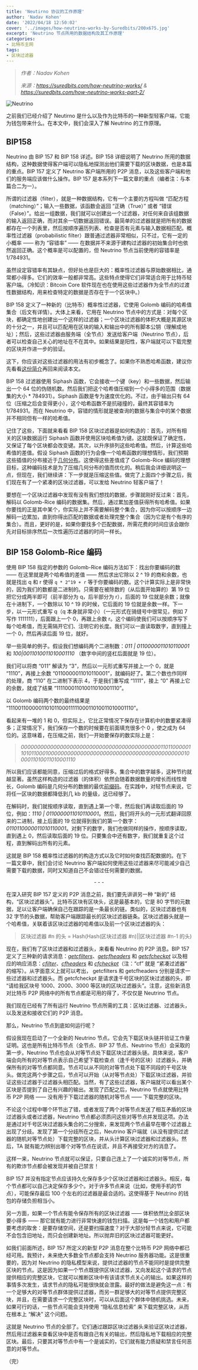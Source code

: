 ```yaml
---
title: 'Neutirno 协议的工作原理'
author: 'Nadav Kohen'
date: '2022/04/18 12:50:02'
cover: '../images/how-neutrino-works-by-Suredbits/200x675.jpg'
excerpt: 'Neutrino 节点所用的数据结构及其工作原理'
categories:
- 比特币主网
tags:
- 区块过滤器
---
```



> *作者：Nadav Kohen*
> 
> *来源：<https://suredbits.com/how-neutrino-works/> & <https://suredbits.com/how-neutrino-works-part-2/>*



![Neutrino](../images/how-neutrino-works-by-Suredbits/200x675.jpg)

之前我们已经介绍了 Neutirno 是什么以及作为比特币的一种新型轻客户端，它能为钱包带来什么。在本文中，我们会深入了解 Neutrino 的工作原理。

## BIP158

Neutrino 由 BIP 157 和 BIP 158 详述。BIP 158 详细说明了 Neutrino 所用的数据结构，这种数据使得客户端可以隐私地探测出他们需要下载的区块数据，也是本篇的重点。BIP 157 定义了 Neutrino 客户端所用的 P2P 消息，以及这些客户端和他们的服务端应该做什么操作。BIP 157 是本系列下一篇文章的重点（编者注：与本篇合二为一）。

所谓的过滤器（filter），就是一种数据结构，它有一个主要的方程叫做 “匹配方程（matching）”；输入一些数据，该函数会返回 “正确（True）” 或者 “错误（False）”。给出一组数据，我们就可以创建出一个过滤器，对任何来自该组数据的输入返回正确，而对其余一切数据返回错误。最简单的过滤器就是把所有的数据都存在一个列表里，然后按顺序遍历列表、检查是否有元素与输入数据相匹配。概率性过滤器（probabilistic filter）跟普通过滤器非常相似，只不过，它有一定的小概率 —— 称为 “容错率” —— 在数据并不来源于建构过滤器的初始集合时也依然返回正确。这个概率是可以配置的，但 Neutrino 节点当前使用的容错率是 1/784931。

虽然设定容错率有其缺点，但好处也是巨大的：概率性过滤器与原始数据相比，通常都小得多。它们的效率一般都非常高。这些特点使得它们非常适合用于比特币轻客户端。（冷知识：Bitcoin Core 软件现在也在使用这些过滤器作为全节点的过渡性数据结构，用来检查特定的数据是否存在于一个区块中。）

BIP 158 定义了一种新的（比特币）概率性过滤器，它使用 Golomb 编码的哈希值集合（后文有详情）。大体上来看，它用在 Neutrino 节点中的方式是：对每个区块，都确定性地创建出一个这样的过滤器；一个区块过滤器的体积大概是其源区块的十分之一，并且可以匹配用在区块的输入和输出中的所有脚本公钥（理解成地址）；然后，这些过滤器由服务端（全节点）发送给客户端（Neutrino 节点），后者可以检查自己关心的地址在不在其中。如果结果是阳性，客户端就可以下载完整的区块并作进一步的验证。

这下，你应该对这些过滤器的用法有初步概念了。如果你不熟悉哈希函数，建议你先看看[这份简介](https://www.google.com/url?q=https://en.wikipedia.org/wiki/Hash_function&sa=D&ust=1573000991768000&usg=AFQjCNGjE_uWUxIVH9TUhGJDk8v4pNTFlQ)再回来阅读本文。

BIP 158 过滤器使用 Siphash 函数，它会接收一个键（key）和一些数据，然后输出一个 64 位的伪随机数。然后我们把这个哈希值压缩到一个小得多的范围（数据集的大小 * 784931）。Siphash 函数是专为速度优化的。不过，由于输出只有 64 位（压缩之后会变得更小），这个哈希函数不是抗碰撞的，最终其容错率为 1/784931。而在 Neutrino 中，容错的情形就是被查询的数据与集合中的某个数据并不相同但有一样的哈希值。

记住了这些，下面就来看看 BIP 158 区块过滤器是如何构造的：首先，对所有相关的区块数据运行 Siphash 函数并使用区块哈希值为键。这就既保证了确定性，又保证了每个区块都会改变键。其次，以升序排列这些哈希值。然后，计算这些哈希值的差值。假设 Siphash 函数的行为会像一个哈希函数的理想情形，我们预期这些插值的分布接近于[几何分布](https://www.google.com/url?q=https://en.wikipedia.org/wiki/Geometric_distribution&sa=D&ust=1573075137288000&usg=AFQjCNFbJG4m01RRMocvaixemspgNu2LAg)。这使得这些差值成了 Golomb-Rice 编码的理想目标，这种编码技术是为了压缩几何分布的值而优化的。稍后我会详细说明这一点，但现在，我们继续讲：下一步就是压缩这些值。做完了上面四个步骤之后，我们现在有了一个紧凑的区块过滤器，可以发给 Neutrino 轻客户端了！

要想在一个区块过滤器中发现有没有我们想找的数据，步骤就刚好反过来：首先，解码以 Golomb-Rice 编码的数据集。然后，通过累加差值获得所有哈希值。如果你要找的正是其中某个，你实际上并不需要解码整个集合，因为你可以按顺序一边解码一边累加，直到你得出匹配的数据或者处理完整个集合（因为它是有个有序的集合）。而且，更好的是，如果你要找多个匹配数据，所需花费的时间应该会跟你先对目标排序然后一次性遍历过滤器的时间一样长。

## BIP 158 Golomb-Rice 编码

使用 BIP 158 指定的参数的 Golomb-Rice 编码方法如下：找出你要编码的数 —— 在这里就是两个哈希值的差值 —— 然后求出它除以 2 ^ 19 的商和余数，也就是找出 q 和 r 使得  ` q * 2^19 + r `  等于你要编码的数。这个计算实际上是非常快的，因为我们的数都是二进制的。只需要在被除数的（从后面开始算的）第 19 位把它分成两半即可（前半部分为 q，后半部分为 r），后面的 19 位就是余数；就像在十进制下，一个数除以 10 ^ 19 的时候，它后面的 19 位就是余数一样。下一步，以一元形式重写 q（q 本身就非常小）（一元形式在骑缝号中很常见，例如 7 写作 1111111），后面跟上一个 0，再跟上余数 r。这个编码使我们可以按顺序写下每个哈希值，而无需隔开它们、注明它的长度。我们可以一直读取数字，直到撞上一个 0，然后再读后面 19 位，就好。

举一些简单的例子。假设我们想编码两个二进制数：*011 | 0110000011010110001* 和 *100|0011010011010001110* （数字中间的竖杠后面就是 19 位）。

我们可以将商 “011” 解读为 “3”，然后以一元形式重写并接上一个 0，就是 “1110”，再接上余数 “0110000011010110001”，就编码好了。第二个数也作同样的处理，商 “110” 在二进制下表示 4，于是我们重写成 “1111”，接上 “0” 再接上它的余数，就成了结果 “111100011010011010001110”。

以 Golomb 编码两个数的最终结果是 “11100110000011010110001111100011010011010001110”。

看起来有一堆的 1 和 0，但实际上，它比正常情况下保存在计算机中的数要紧凑得多；正常情况下，我们保存一个数的时候要在前面填充很多个 0 ，使之成为 64 位的。这意味着，在压缩之前，我们一开始要保存的数实际上是：

> *00000000000000000000000000000000000000000001101100000110101100010000000000000000000000000000000000000000001000011010011010001110* 

所以我们应该都能同意，压缩过后的格式好得多。集合中的数字越多，这种节约就越显著。虽然这样构造的过滤器（的体积）依然会随着数据数量的增长而线性增长，Golomb 编码是几何分布的数据的最优[前缀码](https://www.google.com/url?q=https://en.wikipedia.org/wiki/Prefix_code&sa=D&ust=1573088249156000&usg=AFQjCNFhPJ9LcpbAFsY66gGudVCPMxMGpA)。在实践中，对轻节点来说，它将任一区块的数据都降低到几 kb 的量级，这已经够了。

在解码时，我们就按顺序读取，直到遇上第一个零，然后我们再读取后面的 19 位，例如：*1110 | 0110000011010110001*。然后，我们将开头的一元形式翻译回原来的二进制，接上后面的 19 位就得到我们的第一个数字： *0110110000011010110001*。对剩下的数字，我们也做同样的操作，按顺序读取，直到遇上 0，然后读取后面的 19 位。只要集合中还有数字，我们就重复这个过程，直到解码出所有的元素。

这就是 BIP 158 概率性过滤器的的构造方式以及它时如何查找匹配数据的。在下一篇文章中，我们会讨论 Neutrino 客户端如何使用这些过滤器来尽可能减少自己需要下载的数据，同时又知道自己不会错过任何需要的数据。

<p style="text-align:center">- - -</p>


在深入研究 BIP 157 定义的 P2P 消息之前，我们要先讲讲另一种 “新的” 结构，“区块过滤器头”。比特币区块有区块头，这是最基本的，它是 80 字节的元数据，足以让客户端确保自己在跟踪的是一条最长的链。类似的，区块过滤器也有 32 字节的头数据，帮助客户端跟踪最长的区块过滤器链条。区块过滤器头就是一个哈希值，关联着该区块过滤器的哈希值以及前一个区块过滤器的头：

> 区块过滤器 #n 的头 = Hash(Hash(区块过滤器 #n)||区块过滤器 #n-1 的头)

现在，我们有了区块过滤器和过滤器头，来看看 Neutrino 的 P2P 消息。BIP 157 定义了三种新的请求消息：[*getcfilters*](https://github.com/bitcoin/bips/blob/master/bip-0157.mediawiki#getcfilters)、[*getcfheaders*](https://github.com/bitcoin/bips/blob/master/bip-0157.mediawiki#getcfheaders) 和 [*getcfcheckpt*](https://github.com/bitcoin/bips/blob/master/bip-0157.mediawiki#getcfcheckpt) 以及相应的响应消息：[*cfilter*](https://github.com/bitcoin/bips/blob/master/bip-0157.mediawiki#cfilter)、[*cfheaders*](https://github.com/bitcoin/bips/blob/master/bip-0157.mediawiki#cfheaders) 和 [*cfcheckpt*](https://github.com/bitcoin/bips/blob/master/bip-0157.mediawiki#cfcheckpt)（注：“cf” 就是 “紧凑过滤器” 的缩写）。从字面意义上就可以考出， getcfilters 和 getcfheaders 分别是请求一些过滤器和过滤器头。而 getcfcheckpt 是请求逢千号区块的区块过滤器的头，即 “请给我区块号 1000、2000、3000 等区块的区块过滤器头”。注意，这些新消息对比特币 P2P 网络中的所有节点都是可用的得了，不仅仅是 Neutrino 节点。

我们现在已经有了所有运行 Neutrino 节点所需的工具：区块过滤器、过滤器头，以及发送和接收它们的 P2P 消息。

那么，Neutrino 节点到底如何运行呢？

假设我现在启动了一个全新的 Neutrino 节点。它会先下载区块头链并验证工作量证明。这也是所有比特币节点（全节点、BIP 37 节点、Neutrino 节点）会采取的第一步。Neutrino 节点也会从对等节点处下载区块过滤器头链。具体来说，客户端会向所有的对等节点表示自己希望下载检查点（逢千号的区块）过滤器头，并确保所有的对等节点都同意。节点可以从不同的对等节点处下载不同段的千号区块头。做完这两个步骤之后，节点可以开始（从对等节点处）下载区块过滤器，并验证这些过滤器于过滤器头相匹配。当然，有了这些过滤器，客户端就可以看出某个区块是否提到了自己有兴趣的输出。发现了匹配之后，Neutrino 节点就使用比特币 P2P 网络 —— 没有用于下载过滤器的随机对等节点 —— 下载完整的区块。

不论这个过程中哪个环节出了错，或者发现了两个对等节点发送了相互矛盾的区块过滤器头或者过滤器，Neutrino 节点都必须质问这些对等节点并发现这项。办法是通过对千号区块过滤器头集合的二分搜索，来发现两个节点最早在哪个过滤器上出现了分歧。发现了第一个分歧所在之后，Neutrino 客户端就（从没有提供过滤器的随机对等节点处）下载完整的区块，并从头计算区块过滤器和过滤器头。然后，TA 就有能力辨别出哪个对等节点在说谎，并且不再接受对方的消息了。

这样一来，Neutrino 节点就可以保证，只要自己连上了一个诚实的对等节点，所有的欺诈节点都会被发现并被自己禁言！

BIP 157 并没有指定节点应该持久化保存多少个区块过滤器和过滤器头。相反，每个节点都可以自己决定保存多少个。对于许多节点来说（比如，使用手机的节点），可能保存最后 100 个左右的过滤器是最合适的。这使得基于 Neutrino 的钱包的存储负担相当小。

另一方面，如果一个节点有能令保存所有的区块过滤器 —— 体积依然比全部区块要小得多 —— 那它就有能力进行非常快速的钱包扫描。这是每一个钱包和用户都要考虑的取舍：是要存储空间，还是要扫描速度？对于大部分轻节点来说，它可能不会包含旧地址，而只会创建新地址。所以抛弃旧的区块过滤器可能更好。

如我们前面所述，BIP 157 所定义的新型 P2P 消息在整个比特币 P2P 网络中都已经可用。我预计，未来绝大多数全节点都会支持 Neutrino 服务器功能。这是很重要的，因为对 Neutrino 的隐私模型来说，提供过滤器的节点不能同时是提供完整区块的节点。这是因为如果一个节点既提供区块过滤器，又向发起这个请求的节点提供相应的完整区块，它就可以推断区块中有该请求节点关心的输出。如果这样的事情多次发生，请求节点的隐私可能很快就会泄露。最好的做法是避免这一点：有一个足够大的对等节点群体提供过滤器，而另一群足够大的对等节点提供完整区块，并且，在需要请求一个完整区块时，可以从后面这个群体中随机挑选。未来，如果可行的话，一些节点可能会支持使用 “隐私信息检索” 来下载完整区块，从而在根本上 “解决” 这个问题。

这就是 Neutrino 节点的全部了。它们通过跟踪区块过滤器头来验证区块过滤器，然后用过滤器来查看区块中是否有跟自己有关的输出，然后隐私地下载相应的完整区块。最后，只要其对等节点中有一个是诚实的，它们就有能力质疑和禁言任何恶意的对等节点。

（完）